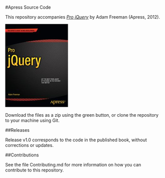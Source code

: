 #Apress Source Code

This repository accompanies [*Pro jQuery*](http://www.apress.com/9781430240952) by Adam Freeman (Apress, 2012).

![Cover image](9781430240952.jpg)

Download the files as a zip using the green button, or clone the repository to your machine using Git.

##Releases

Release v1.0 corresponds to the code in the published book, without corrections or updates.

##Contributions

See the file Contributing.md for more information on how you can contribute to this repository.
